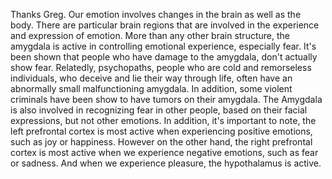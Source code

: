 Thanks Greg. Our emotion involves changes in the brain as well as the body.
There are particular brain regions that are involved in the experience and
expression of emotion. More than any other brain structure, the amygdala is
active in controlling emotional experience, especially fear. It's been shown
that people who have damage to the amygdala, don't actually show fear.
Relatedly, psychopaths, people who are cold and remorseless individuals, who
deceive and lie their way through life, often have an abnormally small
malfunctioning amygdala. In addition, some violent criminals have been show to
have tumors on their amygdala. The Amygdala is also involved in recognizing
fear in other people, based on their facial expressions, but not other
emotions. In addition, it's important to note, the left prefrontal cortex is
most active when experiencing positive emotions, such as joy or happiness.
However on the other hand, the right prefrontal cortex is most active when we
experience negative emotions, such as fear or sadness. And when we experience
pleasure, the hypothalamus is active.

